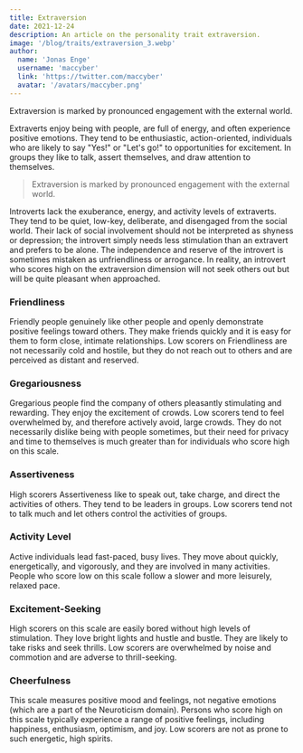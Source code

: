 ```yaml
---
title: Extraversion
date: 2021-12-24
description: An article on the personality trait extraversion.
image: '/blog/traits/extraversion_3.webp'
author:
  name: 'Jonas Enge'
  username: 'maccyber'
  link: 'https://twitter.com/maccyber'
  avatar: '/avatars/maccyber.png'
---
```


Extraversion is marked by pronounced engagement with the external world.

Extraverts enjoy being with people, are full of energy, and often experience positive emotions. They tend to be enthusiastic, action-oriented, individuals who are likely to say "Yes!" or "Let's go!" to opportunities for excitement. In groups they like to talk, assert themselves, and draw attention to themselves.

> Extraversion is marked by pronounced engagement with the external world.

Introverts lack the exuberance, energy, and activity levels of extraverts. They tend to be quiet, low-key, deliberate, and disengaged from the social world. Their lack of social involvement should not be interpreted as shyness or depression; the introvert simply needs less stimulation than an extravert and prefers to be alone. The independence and reserve of the introvert is sometimes mistaken as unfriendliness or arrogance. In reality, an introvert who scores high on the extraversion dimension will not seek others out but will be quite pleasant when approached.

### Friendliness

Friendly people genuinely like other people and openly demonstrate positive feelings toward others. They make friends quickly and it is easy for them to form close, intimate relationships. Low scorers on Friendliness are not necessarily cold and hostile, but they do not reach out to others and are perceived as distant and reserved.

### Gregariousness

Gregarious people find the company of others pleasantly stimulating and rewarding. They enjoy the excitement of crowds. Low scorers tend to feel overwhelmed by, and therefore actively avoid, large crowds. They do not necessarily dislike being with people sometimes, but their need for privacy and time to themselves is much greater than for individuals who score high on this scale.

### Assertiveness

High scorers Assertiveness like to speak out, take charge, and direct the activities of others. They tend to be leaders in groups. Low scorers tend not to talk much and let others control the activities of groups.

### Activity Level

Active individuals lead fast-paced, busy lives. They move about quickly, energetically, and vigorously, and they are involved in many activities. People who score low on this scale follow a slower and more leisurely, relaxed pace.

### Excitement-Seeking

High scorers on this scale are easily bored without high levels of stimulation. They love bright lights and hustle and bustle. They are likely to take risks and seek thrills. Low scorers are overwhelmed by noise and commotion and are adverse to thrill-seeking.

### Cheerfulness

This scale measures positive mood and feelings, not negative emotions (which are a part of the Neuroticism domain). Persons who score high on this scale typically experience a range of positive feelings, including happiness, enthusiasm, optimism, and joy. Low scorers are not as prone to such energetic, high spirits.
